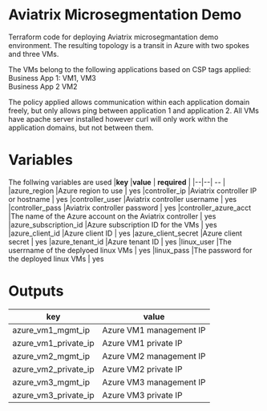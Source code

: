 # Aviatrix Microsegmentation Demo
Terraform code for deploying Aviatrix microsegmantation demo environment.
The resulting topology is a transit in Azure with two spokes and three VMs. 

The VMs belong to the following applications based on CSP tags applied:  
Business App 1: VM1, VM3  
Business App 2 VM2

The policy applied allows communication within each application domain freely, but only allows ping between application 1 and application 2. All VMs have apache server installed however curl will only work withn the application domains, but not between them.

# Variables
The follwing variables are used
|**key** |**value**  | **required** |
|--|--| -- |
|azure_region  |Azure region to use  | yes
|controller_ip  |Aviatrix controller IP or hostname   | yes
|controller_user  |Aviatrix controller username  | yes
|controller_pass  |Aviatrix controller password | yes
|controller_azure_acct  |The name of the Azure account on the Aviatrix controller  | yes
|azure_subscription_id  |Azure subscription ID for the VMs  | yes
|azure_client_id  |Azure client ID  | yes
|azure_client_secret  |Azure client secret  | yes
|azure_tenant_id  |Azure tenant ID  | yes
|linux_user |The userrname of the deplyoed linux VMs  | yes
|linux_pass  |The password for the deployed linux VMs  | yes
# Outputs
|**key** |**value**  |
|--|--|
|azure_vm1_mgmt_ip  |Azure VM1 management IP  
|azure_vm1_private_ip  |Azure VM1 private IP
|azure_vm2_mgmt_ip  |Azure VM2 management IP  
|azure_vm2_private_ip  |Azure VM2 private IP 
|azure_vm3_mgmt_ip  |Azure VM3 management IP  
|azure_vm3_private_ip  |Azure VM3 private IP 

